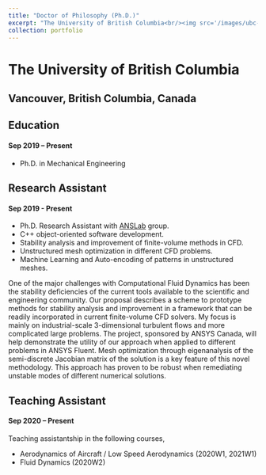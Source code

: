 ```yaml
---
title: "Doctor of Philosophy (Ph.D.)"
excerpt: "The University of British Columbia<br/><img src='/images/ubc-logo.png'>"
collection: portfolio
---
```


# <i class="fa fa-graduation-cap" aria-hidden="true"></i> The University of British Columbia
## <i class="fa fa-location-arrow" aria-hidden="true"></i> Vancouver, British Columbia, Canada

## Education
#### Sep 2019 – Present

- Ph.D. in Mechanical Engineering

## Research Assistant
#### Sep 2019 - Present

- Ph.D. Research Assistant with [ANSLab](http://tetra.mech.ubc.ca/projects/ANSLab) group.
- C++ object-oriented software development.
- Stability analysis and improvement of finite-volume methods in CFD.
- Unstructured mesh optimization in different CFD problems.
- Machine Learning and Auto-encoding of patterns in unstructured meshes.

One of the major challenges with Computational Fluid Dynamics has been the stability deficiencies of the current tools available to the scientific and engineering community. Our proposal describes a scheme to prototype methods for stability analysis and improvement in a framework that can be readily incorporated in current finite-volume CFD solvers. My focus is mainly on industrial-scale 3-dimensional turbulent flows and more complicated large problems. The project, sponsored by ANSYS Canada, will help demonstrate the utility of our approach when applied to different problems in ANSYS Fluent. Mesh optimization through eigenanalysis of the semi-discrete Jacobian matrix of the solution is a key feature of this novel methodology. This approach has proven to be robust when remediating unstable modes of different numerical solutions.

## Teaching Assistant
#### Sep 2020 – Present

Teaching assistantship in the following courses,
- Aerodynamics of Aircraft / Low Speed Aerodynamics (2020W1, 2021W1)
- Fluid Dynamics (2020W2)
